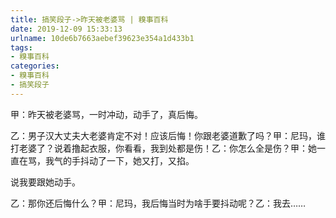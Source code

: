 ```yaml
---
title: 搞笑段子->昨天被老婆骂 | 糗事百科
date: 2019-12-09 15:33:13
urlname: 10de6b7663aebef39623e354a1d433b1
tags: 
- 糗事百科
categories:
- 糗事百科
- 搞笑段子
---
```

甲：昨天被老婆骂，一时冲动，动手了，真后悔。

乙：男子汉大丈夫大老婆肯定不对！应该后悔！你跟老婆道歉了吗？甲：尼玛，谁打老婆了？说着撸起衣服，你看看，我到处都是伤！乙：你怎么全是伤？甲：她一直在骂，我气的手抖动了一下，她又打，又掐。

说我要跟她动手。

乙：那你还后悔什么？甲：尼玛，我后悔当时为啥手要抖动呢？乙：我去……


